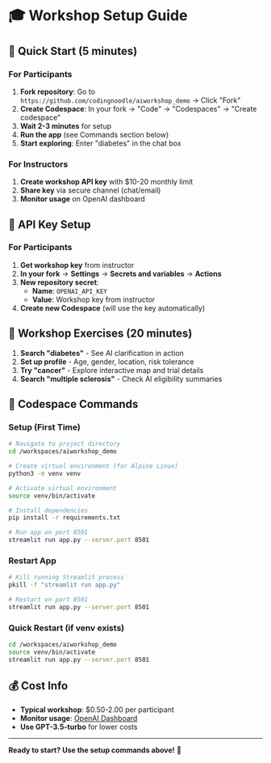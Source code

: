 # 🎓 Workshop Setup Guide

## 🚀 Quick Start (5 minutes)

### For Participants
1. **Fork repository**: Go to `https://github.com/codingnoodle/aiworkshop_demo` → Click "Fork"
2. **Create Codespace**: In your fork → "Code" → "Codespaces" → "Create codespace"
3. **Wait 2-3 minutes** for setup
4. **Run the app** (see Commands section below)
5. **Start exploring**: Enter "diabetes" in the chat box

### For Instructors
1. **Create workshop API key** with $10-20 monthly limit
2. **Share key** via secure channel (chat/email)
3. **Monitor usage** on OpenAI dashboard

## 🔑 API Key Setup

### For Participants
1. **Get workshop key** from instructor
2. **In your fork** → **Settings** → **Secrets and variables** → **Actions**
3. **New repository secret**:
   - **Name**: `OPENAI_API_KEY`
   - **Value**: Workshop key from instructor
4. **Create new Codespace** (will use the key automatically)


## 🎯 Workshop Exercises (20 minutes)

1. **Search "diabetes"** - See AI clarification in action
2. **Set up profile** - Age, gender, location, risk tolerance
3. **Try "cancer"** - Explore interactive map and trial details
4. **Search "multiple sclerosis"** - Check AI eligibility summaries

## 🔧 Codespace Commands

### Setup (First Time)
```bash
# Navigate to project directory
cd /workspaces/aiworkshop_demo

# Create virtual environment (for Alpine Linux)
python3 -m venv venv

# Activate virtual environment
source venv/bin/activate

# Install dependencies
pip install -r requirements.txt

# Run app on port 8501
streamlit run app.py --server.port 8501
```

### Restart App
```bash
# Kill running Streamlit process
pkill -f "streamlit run app.py"

# Restart on port 8501
streamlit run app.py --server.port 8501
```

### Quick Restart (if venv exists)
```bash
cd /workspaces/aiworkshop_demo
source venv/bin/activate
streamlit run app.py --server.port 8501
```

## 💰 Cost Info
- **Typical workshop**: $0.50-2.00 per participant
- **Monitor usage**: [OpenAI Dashboard](https://openai.com/usage)
- **Use GPT-3.5-turbo** for lower costs

---

**Ready to start? Use the setup commands above!** 🚀